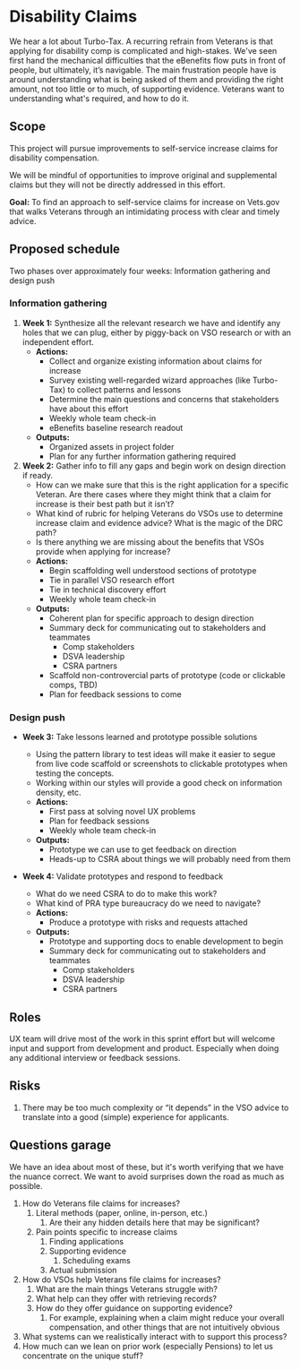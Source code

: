 # Disability Claims
We hear a lot about Turbo-Tax. A recurring refrain from Veterans is that applying for disability comp is complicated and high-stakes. We've seen first hand the mechanical difficulties that the eBenefits flow puts in front of people, but ultimately, it’s navigable. The main frustration people have is around understanding what is being asked of them and providing the right amount, not too little or to much, of supporting evidence. Veterans want to understanding what's required, and how to do it.

## Scope
This project will pursue improvements to self-service increase claims for disability compensation.

We will be mindful of opportunities to improve original and supplemental claims but they will not be directly addressed in this effort.

**Goal:** To find an approach to self-service claims for increase on Vets.gov that walks Veterans through an intimidating process with clear and timely advice.

## Proposed schedule
Two phases over approximately four weeks: Information gathering and design push

### Information gathering
1. **Week 1:** Synthesize all the relevant research we have and identify any holes that we can plug, either by piggy-back on VSO research or with an independent effort.
   - **Actions:**
      - Collect and organize existing information about claims for increase
      - Survey existing well-regarded wizard approaches (like Turbo-Tax) to collect patterns and lessons
      - Determine the main questions and concerns that stakeholders have about this effort
      - Weekly whole team check-in
      - eBenefits baseline research readout
   - **Outputs:**
      - Organized assets in project folder
      - Plan for any further information gathering required
2. **Week 2:** Gather info to fill any gaps and begin work on design direction if ready.
   - How can we make sure that this is the right application for a specific Veteran. Are there cases where they might think that a claim for increase is their best path but it isn’t?
   - What kind of rubric for helping Veterans do VSOs use to determine increase claim and evidence advice? What is the magic of the DRC path?
   - Is there anything we are missing about the benefits that VSOs provide when applying for increase?
   - **Actions:**
      - Begin scaffolding well understood sections of prototype
      - Tie in parallel VSO research effort
      - Tie in technical discovery effort
      - Weekly whole team check-in
   - **Outputs:**
      - Coherent plan for specific approach to design direction
      - Summary deck for communicating out to stakeholders and teammates
         - Comp stakeholders
         - DSVA leadership
         - CSRA partners
      - Scaffold non-controvercial parts of prototype (code or clickable comps, TBD)
      - Plan for feedback sessions to come

### Design push
- **Week 3:** Take lessons learned and prototype possible solutions
   - Using the pattern library to test ideas will make it easier to segue from live code scaffold or screenshots to clickable prototypes when testing the concepts.
   - Working within our styles will provide a good check on information density, etc.
   - **Actions:**
      - First pass at solving novel UX problems
      - Plan for feedback sessions
      - Weekly whole team check-in
   - **Outputs:**
      - Prototype we can use to get feedback on direction
      - Heads-up to CSRA about things we will probably need from them

- **Week 4:** Validate prototypes and respond to feedback
   - What do we need CSRA to do to make this work?
   - What kind of PRA type bureaucracy do we need to navigate?
   - **Actions:**
     - Produce a prototype with risks and requests attached
   - **Outputs:**
     - Prototype and supporting docs to enable development to begin
     - Summary deck for communicating out to stakeholders and teammates
       - Comp stakeholders
       - DSVA leadership
       - CSRA partners

## Roles
UX team will drive most of the work in this sprint effort but will welcome input and support from development and product. Especially when doing any additional interview or feedback sessions.

## Risks
1. There may be too much complexity or “it depends” in the VSO advice to translate into a good (simple) experience for applicants.





## Questions garage

We have an idea about most of these, but it's worth verifying that we have the nuance correct. We want to avoid surprises down the road as much as possible.

1. How do Veterans file claims for increases?
   1. Literal methods (paper, online, in-person, etc.)
      1. Are their any hidden details here that may be significant?
   2. Pain points specific to increase claims
      1. Finding applications
      2. Supporting evidence
         1. Scheduling exams
      3. Actual submission
2. How do VSOs help Veterans file claims for increases?
   1. What are the main things Veterans struggle with?
   2. What help can they offer with retrieving records?
   3. How do they offer guidance on supporting evidence?
      1. For example, explaining when a claim might reduce your overall compensation, and other things that are not intuitively obvious
3. What systems can we realistically interact with to support this process?
4. How much can we lean on prior work (especially Pensions) to let us concentrate on the unique stuff?
